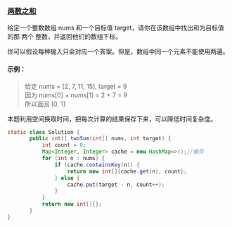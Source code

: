 ### [两数之和](../../src/main/java/club/justwrite/java/algorithm/LeetCode0001.java)
给定一个整数数组 nums 和一个目标值 target，请你在该数组中找出和为目标值的那 两个 整数，并返回他们的数组下标。

你可以假设每种输入只会对应一个答案。但是，数组中同一个元素不能使用两遍。

#### 示例：
>给定 nums = [2, 7, 11, 15], target = 9\
 因为 nums[0] + nums[1] = 2 + 7 = 9\
 所以返回 [0, 1]
 
 本题利用空间换取时间，把每次计算的结果保存下来，可以降低时间复杂度。
 
 ```java
static class Solution {
        public int[] twoSum(int[] nums, int target) {
            int count = 0;
            Map<Integer, Integer> cache = new HashMap<>();//缓存
            for (int n : nums) {
                if (cache.containsKey(n)) {
                    return new int[]{cache.get(n), count};
                } else {
                    cache.put(target - n, count++);
                }
            }
            return new int[]{};
        }
}
```
